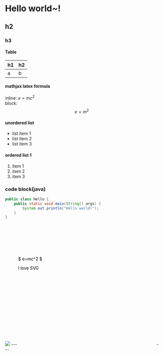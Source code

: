 # Hello world~!
## h2
### h3
#### Table
| h1 | h2 |
| --- | --- |
| a | b |

#### mathjax latex formula
inline: $e=mc^2$  
block: $$e=m^2$$

#### unordered list
- list item 1
- list item 2
- list item 3

#### ordered list 1
1. item 1
1. item 2
1. item 3

### code block(java)
```java
public class Hello {
    public static void main(String[] args) {
        System.out.println("Hello world!");
    }
}
```



<img src="/api/app1/markdown-ref-img.svg">
---    
<svg xmlns="http://www.w3.org/2000/svg" version="1.1" height="400" width="450">
  <text x="0" y="150">I love SVG</text>
  <text x="0" y="120"> $ e=mc^2 $</text>
</svg>  
---
